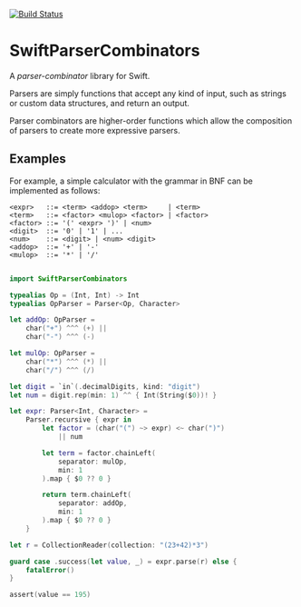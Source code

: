 [![Build Status](https://travis-ci.org/turbolent/SwiftParserCombinators.svg?branch=master)](https://travis-ci.org/turbolent/SwiftParserCombinators)

# SwiftParserCombinators

A *parser-combinator* library for Swift. 

Parsers are simply functions that accept any kind of input, such as strings or custom data structures, and return an output.

Parser combinators are higher-order functions which allow the composition of parsers to create more expressive parsers.

## Examples

For example, a simple calculator with the grammar in BNF can be implemented as follows:

```
<expr>   ::= <term> <addop> <term>     | <term>
<term>   ::= <factor> <mulop> <factor> | <factor>
<factor> ::= '(' <expr> ')' | <num>
<digit>  ::= '0' | '1' | ...
<num>    ::= <digit> | <num> <digit>
<addop>  ::= '+' | '-'
<mulop>  ::= '*' | '/'
```

```swift

import SwiftParserCombinators

typealias Op = (Int, Int) -> Int
typealias OpParser = Parser<Op, Character>

let addOp: OpParser =
    char("+") ^^^ (+) ||
    char("-") ^^^ (-)

let mulOp: OpParser =
    char("*") ^^^ (*) ||
    char("/") ^^^ (/)

let digit = `in`(.decimalDigits, kind: "digit")
let num = digit.rep(min: 1) ^^ { Int(String($0))! }

let expr: Parser<Int, Character> =
    Parser.recursive { expr in
        let factor = (char("(") ~> expr) <~ char(")")
            || num

        let term = factor.chainLeft(
            separator: mulOp,
            min: 1
        ).map { $0 ?? 0 }

        return term.chainLeft(
            separator: addOp,
            min: 1
        ).map { $0 ?? 0 }
    }

let r = CollectionReader(collection: "(23+42)*3")

guard case .success(let value, _) = expr.parse(r) else {
    fatalError()
}

assert(value == 195)
```
